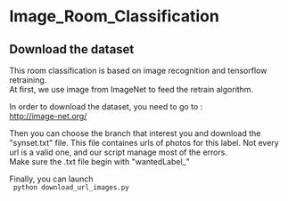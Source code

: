 # Image_Room_Classification

## Download the dataset

This room classification is based on image recognition and tensorflow retraining.  
At first, we use image from ImageNet to feed the retrain algorithm.  

In order to download the dataset, you need to go to :  
http://image-net.org/  
  
Then you can choose the branch that interest you and download the "synset.txt" file. This file containes urls of photos for this label. Not every url is a valid one, and our script manage most of the errors.    
Make sure the .txt file begin with "wantedLabel_"  

Finally, you can launch  
``` python download_url_images.py```  

